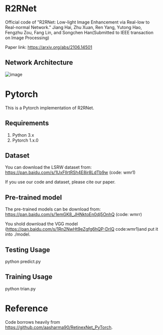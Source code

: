 # R2RNet
Official code of "R2RNet: Low-light Image Enhancement via Real-low to Real-normal Network." Jiang Hai, Zhu Xuan, Ren Yang, Yutong Hao, Fengzhu Zou, Fang Lin, and Songchen Han(Submitted to IEEE transaction on Image Processing)

Paper link: https://arxiv.org/abs/2106.14501
## Network Architecture
![image](https://user-images.githubusercontent.com/86350392/123072534-382ae080-d448-11eb-856c-8086578a308e.png)
# Pytorch
This is a Pytorch implementation of R2RNet.
## Requirements
1. Python 3.x 
2. Pytorch 1.x.0
## Dataset
You can download the LSRW dataset from: https://pan.baidu.com/s/1UxFllrtRSh4E8ir8LdTb9w (code: wmr1) 

If you use our code and  dataset, please cite our paper.
## Pre-trained model
The pre-trained models can be download from: https://pan.baidu.com/s/1emGK8_JHNktoEn0dj5OnhQ (code: wmrr) 

You shold download the VGG model (https://pan.baidu.com/s/1Rn2NwHt9eZgfg6hQP-DrlQ code:wmr1)and put it into ./model.
## Testing Usage
python predict.py
## Training Usage
python trian.py
# Reference
Code borrows heavily from https://github.com/aasharma90/RetinexNet_PyTorch.
